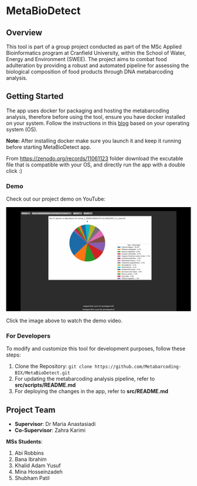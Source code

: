 # MetaBioDetect

## Overview 
This tool is part of a group project conducted as part of the MSc Applied Bioinformatics program at Cranfield University, within the School of Water, Energy and Environment (SWEE). The project aims to combat food adulteration by providing a robust and automated pipeline for assessing the biological composition of food products through DNA metabarcoding analysis.

## Getting Started
The app uses docker for packaging and hosting the metabarcoding analysis, therefore before using the tool, ensure you have docker installed on your system. Follow the instructions in this [blog](https://medium.com/@kasambalumwagi/installing-docker-on-different-operating-systems-4a23ccf88cbb) based on your operating system (OS). 

**Note:** After installing docker make sure you launch it and keep it running before starting MetaBioDetect app.

From https://zenodo.org/records/11061123 folder download the excutable file that is compatible with your OS, and directly run the app with a double click :)

### Demo

Check out our project demo on YouTube:

[![Project Demo](MetaBioDetect_thumbnail.png)](https://www.youtube.com/watch?v=lnLTyr40x6M)

Click the image above to watch the demo video.
### For Developers
To modify and customize this tool for development purposes, follow these steps:

1. Clone the Repository: `git clone https://github.com/Metabarcoding-BIX/MetaBioDetect.git`
2. For updating the metabarcoding analysis pipeline, refer to **src/scripts/README.md**
3. For deploying the changes in the app, refer to **src/README.md**

## Project Team

- **Supervisor**: Dr Maria Anastasiadi
- **Co-Supervisor**: Zahra Karimi

**MSs Students**: 

1. Abi Robbins 
2. Bana Ibrahim
3. Khalid Adam Yusuf
4. Mina Hosseinzadeh
5. Shubham Patil